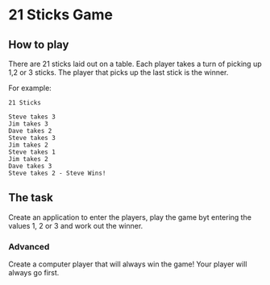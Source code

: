 # 21 Sticks Game

## How to play

There are 21 sticks laid out on a table.  Each player takes a turn of picking up 1,2 or 3 sticks.  The player that picks up the last stick is the winner.

For example:

``` text
21 Sticks

Steve takes 3
Jim takes 3
Dave takes 2
Steve takes 3
Jim takes 2
Steve takes 1
Jim takes 2
Dave takes 3
Steve takes 2 - Steve Wins!

```

## The task

Create an application to enter the players, play the game byt entering the values 1, 2 or 3 and work out the winner.

### Advanced

Create a computer player that will always win the game!  Your player will always go first.
